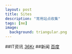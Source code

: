 ```yaml
---
layout: post
title: Sites
description: "常用站点收集"
tags: [me]
image:
  background: triangular.png
---
```

##IT资讯
[36Kr](http://36kr.com)
##新闻
[百度](http://news.baidu.com)
